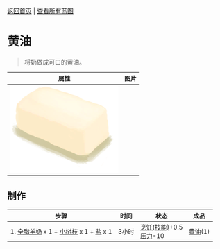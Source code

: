 [返回首页](index.md)   |  [查看所有蓝图](blueprint.md)
# 黄油  
> 将奶做成可口的黄油。  
  
  属性  |   图片   
 ----  |  ----:   
   |  ![](Sprite/Butter.png)   
  
## 制作  
步骤  |  时间  |  状态  |  成品  
----  |  ----  |  ----  |  ----  
1. [全脂羊奶](LQ_MilkWhole.md) x 1 + [小树枝](Sticks.md) x 1 + [盐](Salt.md) x 1  |  3小时  |  [烹饪(技能)](Skill_Cooking.md)+0.5<br>[压力](Stress.md)-10  |  [黄油](Butter.md)(1)  
